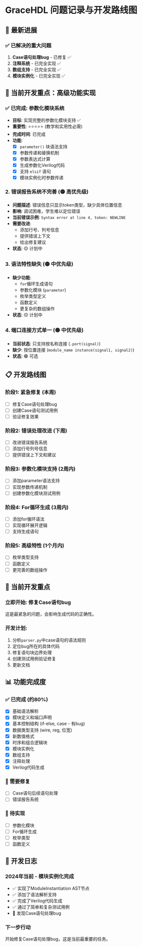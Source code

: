 # GraceHDL 问题记录与开发路线图

## 🎉 最新进展

### ✅ 已解决的重大问题
1. **Case语句处理bug** - 已修复 ✅
2. **注释系统** - 已完全实现 ✅
3. **数组支持** - 已完全实现 ✅
4. **模块实例化** - 已完全实现 ✅

## 🚀 当前开发重点：高级功能实现

### ✅ 已完成: 参数化模块系统
- **目标**: 实现完整的参数化模块支持 ✅
- **重要性**: ⭐⭐⭐⭐⭐ (教学和实用性必需)
- **完成时间**: 已完成
- **功能**: 
  - [x] `parameter()` 块语法支持
  - [x] 参数传递和替换机制
  - [x] 参数表达式计算
  - [x] 生成参数化Verilog代码
  - [x] 支持 `elsif` 语句
  - [x] 模块实例化时参数传递

### 2. 错误报告系统不完善 (🟡 高优先级)
- **问题描述**: 错误信息只显示token类型，缺少具体位置信息
- **影响**: 调试困难，学生难以定位错误
- **当前错误示例**: `Syntax error at line 4, token: NEWLINE`
- **需要改进**: 
  - 添加行号、列号信息
  - 提供错误上下文
  - 给出修复建议
- **状态**: 🟡 计划中

### 3. 语法特性缺失 (🟡 中优先级)
- **缺少功能**:
  - `for`循环生成语句
  - 参数化模块 (`parameter`)
  - 枚举类型定义
  - 函数定义
  - 更复杂的数组操作
- **状态**: 🟡 计划中

### 4. 端口连接方式单一 (🟢 中优先级)
- **当前状态**: 只支持按名称连接 (`.port(signal)`)
- **缺少**: 按位置连接 (`module_name instance(signal1, signal2)`)
- **状态**: 🟢 可选

## 📋 开发路线图

### 阶段1: 紧急修复 (本周)
- [ ] 修复Case语句处理bug
- [ ] 创建Case语句测试用例
- [ ] 验证修复效果

### 阶段2: 错误处理改进 (下周)
- [ ] 改进错误报告系统
- [ ] 添加行号列号信息
- [ ] 提供错误上下文和建议

### 阶段3: 参数化模块支持 (2周内)
- [ ] 添加parameter语法支持
- [ ] 实现参数传递机制
- [ ] 创建参数化模块测试用例

### 阶段4: For循环生成 (3周内)
- [ ] 添加for循环语法
- [ ] 实现循环展开逻辑
- [ ] 支持生成语句

### 阶段5: 高级特性 (1个月内)
- [ ] 枚举类型支持
- [ ] 函数定义
- [ ] 更完善的数组操作

## 🎯 当前开发重点

### 立即开始: 修复Case语句bug
这是最紧急的问题，会影响生成代码的正确性。

### 开发计划:
1. 分析`parser.py`中case语句的语法规则
2. 定位bug所在的具体代码
3. 修复语句块边界处理
4. 创建测试用例验证修复
5. 更新文档

## 📊 功能完成度

### ✅ 已完成 (约80%)
- [x] 基础语法解析
- [x] 模块定义和端口声明  
- [x] 基本控制结构 (if-else, case - 有bug)
- [x] 数据类型支持 (wire, reg, 位宽)
- [x] 新数值格式
- [x] 时序和组合逻辑块
- [x] 模块实例化
- [x] 数组支持
- [x] 注释处理
- [x] Verilog代码生成

### 🔧 需要修复
- [ ] Case语句后续语句处理
- [ ] 错误报告系统

### 🚧 待实现
- [ ] 参数化模块
- [ ] For循环生成  
- [ ] 枚举类型
- [ ] 函数定义

## 📝 开发日志

### 2024年当前 - 模块实例化完成
- ✅ 实现了ModuleInstantiation AST节点
- ✅ 添加了语法解析支持
- ✅ 完成了Verilog代码生成
- ✅ 通过了简单和复杂测试用例
- 🐛 发现Case语句处理bug

### 下一步行动
开始修复Case语句处理bug，这是当前最重要的任务。